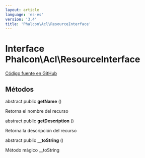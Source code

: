 ```yaml
---
layout: article
language: 'es-es'
version: '3.4'
title: 'Phalcon\Acl\ResourceInterface'
---
```


# Interface **Phalcon\Acl\ResourceInterface**

<a href="https://github.com/phalcon/cphalcon/tree/v3.4.0/phalcon/acl/resourceinterface.zep" class="btn btn-default btn-sm">Código fuente en GitHub</a>

## Métodos

abstract public **getName** ()

Retorna el nombre del recurso

abstract public **getDescription** ()

Retorna la descripción del recurso

abstract public **__toString** ()

Método mágico __toString